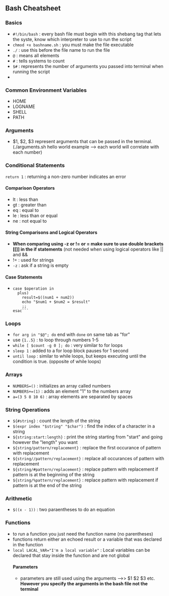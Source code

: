 ## Bash Cheatsheet
### Basics
  - `#!/bin/bash` : every bash file must begin with this shebang tag that lets the syste, know which interpreter to use to run the script
  - `chmod +x bashname.sh` : you must make the file executable
  - `./` : use this before the file name to run the file
  - `@` : means all elements
  - `#` : tells systems to count
  - `$#` : represents the number of arguments you passed into terminal when running the script
  - 

### Common Environment Variables
  - HOME
  - LOGNAME
  - SHELL
  - PATH

### Arguments
  - $1, $2, $3 represent arguments that can be passed in the terminal. (./arguments.sh hello world example --> each world will correlate with each number)

### Conditional Statements
  `return 1` : returning a non-zero number indicates an error
  #### Comparison Operators
  - lt : less than
  - gt : greater than
  - eq : equal to
  - le : less than or equal
  - ne : not equal to
  #### String Comparisons and Logical Operators
  - **When comparing using -z or != or = make sure to use double brackets [[]] in the if statements** (not needed when using logical operators like || and &&
  - != : used for strings 
  - `-z` : ask if a string is empty
  #### Case Statements
  - ```
    case $operation in
      plus)
        result=$((num1 + num2))
        echo "$num1 + $num2 = $result"
        ;;
    esac```

### Loops
  - `for arg in "$@"; do` end with `done` on same tab as "for"
  - use `{1..5}` : to loop through numbers 1-5
  - `while [ $count -g 0 ]; do` : very similar to for loops
  - `sleep 1` : added to a for loop block pauses for 1 second
  - `until loop` : similar to while loops, but keeps executing until the condition is true. (opposite of while loops)

### Arrays
  - `NUMBERS=()` : initializes an array called numbers
  - `NUMBERS+=(1)` : adds an element "1" to the numbers array
  - `a=(3 5 8 10 6)` : array elements are separated by spaces

### String Operations
  - `${#string}` : count the length of the string
  - `$(expr index "$string" "$char")` : find the index of a character in a string
  - `${string:start:length}` : print the string starting from "start" and going however the "length" you want
  - `${string/pattern/replacement}` : replace the first occurance of pattern with replacement
  - `${string//pattern/replacement}` : replace all occurances of pattern with replacement
  - `${string/#pattern/replacement}` : replace pattern with replacement if pattern is at the beginning of the string
  - `${string/%pattern/replacement}` : replace pattern with replacement if pattern is at the end of the string

### Arithmetic
  - `$((x - 1))` : two paraentheses to do an equation

### Functions
  - to run a function you just need the function name (no parentheses)
  - functions return either an echoed result or a variable that was declared in the function
  - `local LACAL_VAR="I'm a local variable"` : Local variables can be declared that stay inside the function and are not global
    #### Parameters
    - parameters are still used using the arguments -->> $1 $2 $3 etc. **However you specify the arguments in the bash file not the terminal**
